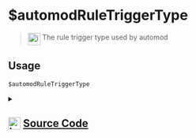 # $automodRuleTriggerType
> <img align="top" src="https://upload.wikimedia.org/wikipedia/commons/thumb/e/e4/Infobox_info_icon.svg/160px-Infobox_info_icon.svg.png?20150409153300" alt="image" width="25" height="auto"> The rule trigger type used by automod
## Usage
```
$automodRuleTriggerType
```
<details>
<summary>
    
## <img align="top" src="https://cdn4.iconfinder.com/data/icons/iconsimple-logotypes/512/github-512.png" alt="image" width="25" height="auto">  [Source Code](https://github.com/tryforge/ForgeScript-V2/blob/main/src/native/automodRuleTriggerType.ts)
    
</summary>
    
```ts
import { AutoModerationActionType, AutoModerationRuleTriggerType } from "discord.js"
import { NativeFunction, Return } from "../structures"

export default new NativeFunction({
    name: "$automodRuleTriggerType",
    version: "1.2.0",
    description: "The rule trigger type used by automod",
    unwrap: false,
    execute(ctx) {
        const trigger = ctx.automod?.ruleTriggerType
        return this.success(trigger ? AutoModerationRuleTriggerType[trigger] : null)
    },
})
```
    
</details>